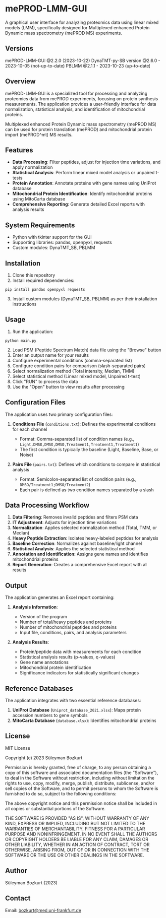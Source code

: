 # mePROD-LMM-GUI  
  
A graphical user interface for analyzing proteomics data using linear mixed models (LMM), specifically designed for Multiplexed enhanced Protein Dynamic mass spectrometry (mePROD MS) experiments.  

## Versions

mePROD-LMM-GUI @2.2.0 (2023-10-22)
DynaTMT-py-SB version @2.6.0 - 2023-10-05 (not-up-to-date)
PBLMM @2.1.1 - 2023-10-23 (up-to-date)

## Overview  
  
mePROD-LMM-GUI is a specialized tool for processing and analyzing proteomics data from mePROD experiments, focusing on protein synthesis measurements. The application provides a user-friendly interface for data normalization, statistical analysis, and identification of mitochondrial proteins.

Multiplexed enhanced Protein Dynamic mass spectrometry (mePROD MS) can be used for protein translation (mePROD) and mitochondrial protein import (mePROD^mt) MS results.  
  
## Features  
  
- **Data Processing**: Filter peptides, adjust for injection time variations, and apply normalization  
- **Statistical Analysis**: Perform linear mixed model analysis or unpaired t-tests  
- **Protein Annotation**: Annotate proteins with gene names using UniProt database  
- **Mitochondrial Protein Identification**: Identify mitochondrial proteins using MitoCarta database  
- **Comprehensive Reporting**: Generate detailed Excel reports with analysis results  
  
## System Requirements  
  
- Python with tkinter support for the GUI  
- Supporting libraries: pandas, openpyxl, requests  
- Custom modules: DynaTMT_SB, PBLMM  
  
## Installation  
  
1. Clone this repository  
2. Install required dependencies:
```
pip install pandas openpyxl requests
```
3. Install custom modules (DynaTMT_SB, PBLMM) as per their installation instructions  

## Usage  

1. Run the application:  
```
python main.py
```
2. Load PSM (Peptide Spectrum Match) data file using the "Browse" button  
3. Enter an output name for your results  
4. Configure experimental conditions (comma-separated list)  
5. Configure condition pairs for comparison (slash-separated pairs)  
6. Select normalization method (Total intensity, Median, TMM)  
7. Select statistical method (Linear mixed model, Unpaired t-test)  
8. Click "RUN" to process the data  
9. Use the "Open" button to view results after processing  

## Configuration Files  

The application uses two primary configuration files:  

1. **Conditions File** (`conditions.txt`): Defines the experimental conditions for each channel  
   - Format: Comma-separated list of condition names (e.g., `Light,DMSO,DMSO,DMSO,Treatment1,Treatment1,Treatment1`)  
   - The first condition is typically the baseline (Light, Baseline, Base, or Noise)  

2. **Pairs File** (`pairs.txt`): Defines which conditions to compare in statistical analysis  
   - Format: Semicolon-separated list of condition pairs (e.g., `DMSO/Treatment1;DMSO/Treatment2`)  
   - Each pair is defined as two condition names separated by a slash  

## Data Processing Workflow  

1. **Data Filtering**: Removes invalid peptides and filters PSM data  
2. **IT Adjustment**: Adjusts for injection time variations  
3. **Normalization**: Applies selected normalization method (Total, TMM, or Median)  
4. **Heavy Peptide Extraction**: Isolates heavy-labeled peptides for analysis  
5. **Baseline Correction**: Normalizes against baseline/light channel  
6. **Statistical Analysis**: Applies the selected statistical method  
7. **Annotation and Identification**: Assigns gene names and identifies mitochondrial proteins  
8. **Report Generation**: Creates a comprehensive Excel report with all results  

## Output  

The application generates an Excel report containing:  

1. **Analysis Information**:  
   - Version of the program  
   - Number of total/heavy peptides and proteins  
   - Number of mitochondrial peptides and proteins  
   - Input file, conditions, pairs, and analysis parameters  

2. **Analysis Results**:  
   - Protein/peptide data with measurements for each condition  
   - Statistical analysis results (p-values, q-values)  
   - Gene name annotations  
   - Mitochondrial protein identification  
   - Significance indicators for statistically significant changes  

## Reference Databases  

The application integrates with two essential reference databases:  

1. **UniProt Database** (`Uniprot_database_2021.xlsx`): Maps protein accession numbers to gene symbols  
2. **MitoCarta Database** (`database.xlsx`): Identifies mitochondrial proteins  

## License  

MIT License

Copyright (c) 2023 Süleyman Bozkurt

Permission is hereby granted, free of charge, to any person obtaining a copy
of this software and associated documentation files (the "Software"), to deal
in the Software without restriction, including without limitation the rights
to use, copy, modify, merge, publish, distribute, sublicense, and/or sell
copies of the Software, and to permit persons to whom the Software is
furnished to do so, subject to the following conditions:

The above copyright notice and this permission notice shall be included in all
copies or substantial portions of the Software.

THE SOFTWARE IS PROVIDED "AS IS", WITHOUT WARRANTY OF ANY KIND, EXPRESS OR
IMPLIED, INCLUDING BUT NOT LIMITED TO THE WARRANTIES OF MERCHANTABILITY,
FITNESS FOR A PARTICULAR PURPOSE AND NONINFRINGEMENT. IN NO EVENT SHALL THE
AUTHORS OR COPYRIGHT HOLDERS BE LIABLE FOR ANY CLAIM, DAMAGES OR OTHER
LIABILITY, WHETHER IN AN ACTION OF CONTRACT, TORT OR OTHERWISE, ARISING FROM,
OUT OF OR IN CONNECTION WITH THE SOFTWARE OR THE USE OR OTHER DEALINGS IN THE
SOFTWARE.

## Author  

Süleyman Bozkurt (2023)  

## Contact  

Email: bozkurt@med.uni-frankfurt.de
